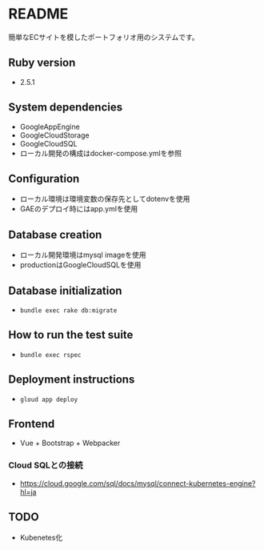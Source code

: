 # README

簡単なECサイトを模したポートフォリオ用のシステムです。

##  Ruby version

* 2.5.1

##  System dependencies

* GoogleAppEngine
* GoogleCloudStorage
* GoogleCloudSQL
* ローカル開発の構成はdocker-compose.ymlを参照


##  Configuration
* ローカル環境は環境変数の保存先としてdotenvを使用
* GAEのデプロイ時にはapp.ymlを使用

## Database creation
* ローカル開発環境はmysql imageを使用
* productionはGoogleCloudSQLを使用

## Database initialization
* `bundle exec rake db:migrate`

## How to run the test suite
* `bundle exec rspec`

## Deployment instructions
* `gloud app deploy`

## Frontend
* Vue + Bootstrap + Webpacker

### Cloud SQLとの接続
* https://cloud.google.com/sql/docs/mysql/connect-kubernetes-engine?hl=ja

## TODO
* Kubenetes化
